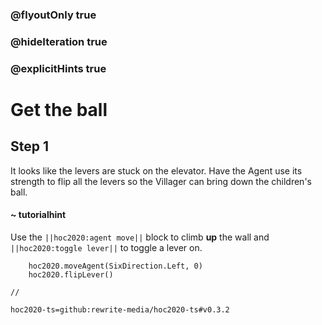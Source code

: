 ### @flyoutOnly true
### @hideIteration true
### @explicitHints true

# Get the ball

## Step 1
It looks like the levers are stuck on the elevator. Have the Agent use its strength to flip all the levers so the Villager can bring down the children's ball.


#### ~ tutorialhint 
Use the ``||hoc2020:agent move||`` block to climb **up** the wall and ``||hoc2020:toggle lever||`` to toggle a lever on.

```ghost
    hoc2020.moveAgent(SixDirection.Left, 0)
    hoc2020.flipLever()
```
```template
//
```
```package
hoc2020-ts=github:rewrite-media/hoc2020-ts#v0.3.2
```
